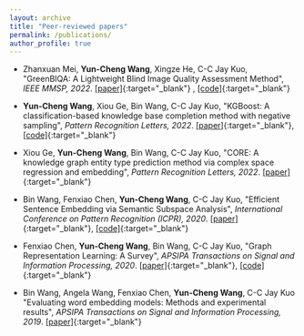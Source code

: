 ```yaml
---
layout: archive
title: "Peer-reviewed papers"
permalink: /publications/
author_profile: true
---
```

* Zhanxuan Mei, __Yun-Cheng Wang__, Xingze He, C-C Jay Kuo,
"GreenBIQA: A Lightweight Blind Image Quality
Assessment Method",
_IEEE MMSP, 2022_.
[\[paper\]](https://arxiv.org/abs/2206.14400){:target="_blank"}
, [\[code\]](https://github.com/zhanxuanm/GreenBIQA){:target="_blank"}

* __Yun-Cheng Wang__, Xiou Ge, Bin Wang, C-C Jay Kuo,
"KGBoost: A classification-based knowledge base completion method with negative sampling",
_Pattern Recognition Letters, 2022_.
[\[paper\]](https://www.sciencedirect.com/science/article/abs/pii/S0167865522000939){:target="_blank"}, [\[code\]](https://github.com/yunchengwang/KGBoost-KGC){:target="_blank"}
  
* Xiou Ge, __Yun-Cheng Wang__, Bin Wang, C-C Jay Kuo,
"CORE: A knowledge graph entity type prediction method via complex space regression and embedding",
_Pattern Recognition Letters, 2022_.
[\[paper\]](https://www.sciencedirect.com/science/article/abs/pii/S0167865522000897){:target="_blank"}
  
* Bin Wang, Fenxiao Chen, __Yun-Cheng Wang__, C-C Jay Kuo,
"Efficient Sentence Embedding via Semantic Subspace Analysis",
_International Conference on Pattern Recognition (ICPR), 2020_.
[\[paper\]](../files/s3e.pdf){:target="_blank"}, [\[code\]](https://github.com/BinWang28/Sentence-Embedding-S3E){:target="_blank"}

* Fenxiao Chen, __Yun-Cheng Wang__, Bin Wang, C-C Jay Kuo,
"Graph Representation Learning: A Survey",
_APSIPA Transactions on Signal and Information Processing, 2020_.
[\[paper\]](../files/graph_emb_survey.pdf){:target="_blank"}, [\[code\]](https://github.com/yunchengwang/GRLL){:target="_blank"}

* Bin Wang, Angela Wang, Fenxiao Chen, __Yun-Cheng Wang__, C-C Jay Kuo
"Evaluating word embedding models: Methods and experimental results",
_APSIPA Transactions on Signal and Information Processing, 2019_.
[\[paper\]](../files/word_emb_survey.pdf){:target="_blank"}

